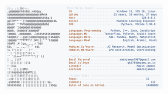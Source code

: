 <picture>
  <source srcset="https://raw.githubusercontent.com/mmazinjameel/mmazinjameel/main/dark_mode.svg?v=1759392818" media="(prefers-color-scheme: dark)">
  <img src="https://raw.githubusercontent.com/mmazinjameel/mmazinjameel/main/light_mode.svg?v=1759392818">
</picture>
